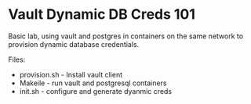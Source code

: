 # Vault Dynamic DB Creds 101

Basic lab, using vault and postgres in containers on the same network to provision dynamic database credentials.

Files:
* provision.sh - Install vault client
* Makeile - run vault and postgresql containers
* init.sh - configure and generate dyanmic creds
